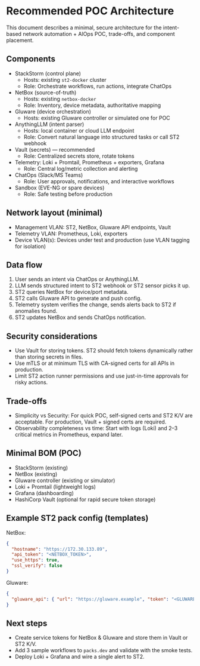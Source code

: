 # Recommended POC Architecture

This document describes a minimal, secure architecture for the intent-based network automation + AIOps POC, trade-offs, and component placement.

## Components
- StackStorm (control plane)
  - Hosts: existing `st2-docker` cluster
  - Role: Orchestrate workflows, run actions, integrate ChatOps
- NetBox (source-of-truth)
  - Hosts: existing `netbox-docker`
  - Role: Inventory, device metadata, authoritative mapping
- Gluware (device orchestration)
  - Hosts: existing Gluware controller or simulated one for POC
- AnythingLLM (intent parser)
  - Hosts: local container or cloud LLM endpoint
  - Role: Convert natural language into structured tasks or call ST2 webhook
- Vault (secrets) — recommended
  - Role: Centralized secrets store, rotate tokens
- Telemetry: Loki + Promtail, Prometheus + exporters, Grafana
  - Role: Central log/metric collection and alerting
- ChatOps (Slack/MS Teams)
  - Role: User approvals, notifications, and interactive workflows
- Sandbox (EVE-NG or spare devices)
  - Role: Safe testing before production

## Network layout (minimal)
- Management VLAN: ST2, NetBox, Gluware API endpoints, Vault
- Telemetry VLAN: Prometheus, Loki, exporters
- Device VLAN(s): Devices under test and production (use VLAN tagging for isolation)

## Data flow
1. User sends an intent via ChatOps or AnythingLLM.
2. LLM sends structured intent to ST2 webhook or ST2 sensor picks it up.
3. ST2 queries NetBox for device/port metadata.
4. ST2 calls Gluware API to generate and push config.
5. Telemetry system verifies the change, sends alerts back to ST2 if anomalies found.
6. ST2 updates NetBox and sends ChatOps notification.

## Security considerations
- Use Vault for storing tokens. ST2 should fetch tokens dynamically rather than storing secrets in files.
- Use mTLS or at minimum TLS with CA-signed certs for all APIs in production.
- Limit ST2 action runner permissions and use just-in-time approvals for risky actions.

## Trade-offs
- Simplicity vs Security: For quick POC, self-signed certs and ST2 K/V are acceptable. For production, Vault + signed certs are required.
- Observability completeness vs time: Start with logs (Loki) and 2–3 critical metrics in Prometheus, expand later.

## Minimal BOM (POC)
- StackStorm (existing)
- NetBox (existing)
- Gluware controller (existing or simulator)
- Loki + Promtail (lightweight logs)
- Grafana (dashboarding)
- HashiCorp Vault (optional for rapid secure token storage)


## Example ST2 pack config (templates)
NetBox:
```json
{
  "hostname": "https://172.30.133.89",
  "api_token": "<NETBOX_TOKEN>",
  "use_https": true,
  "ssl_verify": false
}
```
Gluware:
```json
{
  "gluware_api": { "url": "https://gluware.example", "token": "<GLUWARE_TOKEN>" }
}
```

## Next steps
- Create service tokens for NetBox & Gluware and store them in Vault or ST2 K/V.
- Add 3 sample workflows to `packs.dev` and validate with the smoke tests.
- Deploy Loki + Grafana and wire a single alert to ST2.
